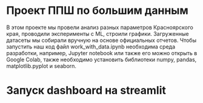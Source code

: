# Проект ППШ по большим данным
В этом проекте мы провели анализ разных параметров Красноярского края, проводили эксперименты с ML, строили графики. Загруженные датасеты мы собирали вручную на основе официальных отчетов. 
Чтобы запустить наш код файл work_with_data.ipynb необходима среда разработки, например, Jupyter notebook или также его можно открыть в Google Colab, также необходимо установить библиотеки numpy, pandas, matplotlib.pyplot и seaborn. 
# Запуск dashboard на streamlit
